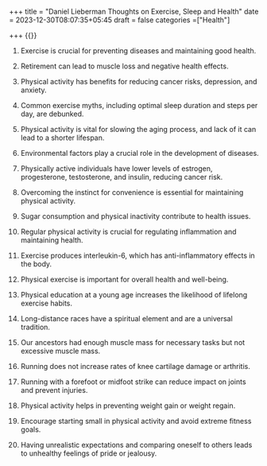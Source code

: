 +++
title = "Daniel Lieberman Thoughts on Exercise, Sleep and Health"
date = 2023-12-30T08:07:35+05:45
draft = false
categories =["Health"]

+++
{{<youtube WJcIfLUR6gg>}}

1. Exercise is crucial for preventing diseases and maintaining good health.

2. Retirement can lead to muscle loss and negative health effects.

3. Physical activity has benefits for reducing cancer risks, depression, and anxiety.

4. Common exercise myths, including optimal sleep duration and steps per day, are debunked.

5. Physical activity is vital for slowing the aging process, and lack of it can lead to a shorter lifespan.

6. Environmental factors play a crucial role in the development of diseases.

7. Physically active individuals have lower levels of estrogen, progesterone, testosterone, and insulin, reducing cancer risk.

8. Overcoming the instinct for convenience is essential for maintaining physical activity.

9. Sugar consumption and physical inactivity contribute to health issues.

10. Regular physical activity is crucial for regulating inflammation and maintaining health.

11. Exercise produces interleukin-6, which has anti-inflammatory effects in the body.

12. Physical exercise is important for overall health and well-being.

13. Physical education at a young age increases the likelihood of lifelong exercise habits.

14. Long-distance races have a spiritual element and are a universal tradition.

15. Our ancestors had enough muscle mass for necessary tasks but not excessive muscle mass.

16. Running does not increase rates of knee cartilage damage or arthritis.

17. Running with a forefoot or midfoot strike can reduce impact on joints and prevent injuries.

18. Physical activity helps in preventing weight gain or weight regain.

19. Encourage starting small in physical activity and avoid extreme fitness goals.

20. Having unrealistic expectations and comparing oneself to others leads to unhealthy feelings of pride or jealousy.
